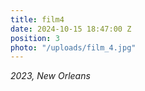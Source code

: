 ```yaml
---
title: film4
date: 2024-10-15 18:47:00 Z
position: 3
photo: "/uploads/film_4.jpg"
---
```


*2023, New Orleans*